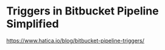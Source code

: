 # Triggers in Bitbucket Pipeline Simplified
https://www.hatica.io/blog/bitbucket-pipeline-triggers/
